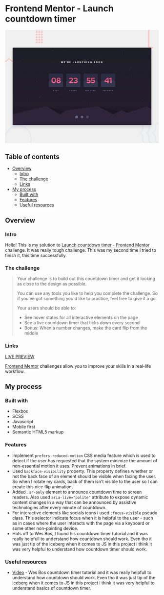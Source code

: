 # Frontend Mentor - Launch countdown timer

![Design preview for the Launch countdown timer coding challenge](./design/desktop-preview.jpg)

## Table of contents

- [Overview](#overview)
  - [Intro](#intro)
  - [The challenge](#the-challenge)
  - [Links](#links)
- [My process](#my-process)
  - [Built with](#built-with)
  - [Features](#features)
  - [Useful resources](#useful-resources)

## Overview

### Intro
Hello! This is my solution to [Launch countdown timer - Frontend Mentor](https://www.frontendmentor.io/challenges/launch-countdown-timer-N0XkGfyz-) challenge. It was really tough challenge. This was my second time i tried to finish it, this time successfully.

### The challenge

>Your challenge is to build out this countdown timer and get it looking as close to the design as possible.
>
>You can use any tools you like to help you complete the challenge. So if you've got something you'd like to practice, feel free to give it a go.
>
>Your users should be able to:
>
>- See hover states for all interactive elements on the page
>- See a live countdown timer that ticks down every second
>- Bonus: When a number changes, make the card flip from the middle

### Links

[LIVE PREVIEW](https://launch-countdown-tediko.netlify.app/)

[Frontend Mentor](https://www.frontendmentor.io) challenges allow you to improve your skills in a real-life workflow.

## My process

### Built with

 - Flexbox
 - SCSS
 - Javascript
 - Mobile first
 - Semantic HTML5 markup

### Features

- Implement `prefers-reduced-motion` CSS media feature which is used to detect if the user has requested that the system minimize the amount of non-essential motion it uses. Prevent animations in brief.
- Used `backface-visibility` property. This property defines whether or not the back face of an element should be visible when facing the user. So when I rotate my cards, back of them isn't visible to the user so I can create this nice flip animation.
- Added `.sr-only` element to announce countdown time to screen readers. Also used `aria-live="polite"` attribute to expose dynamic content changes in a way that can be announced by assistive technologies after every minute of countdown.
- For interactive elements like socials icons i used `:focus-visible` pseudo class. This selector indicate focus when it is helpful to the user - such as in cases where the user interacts with the page via a keyboard or some other non-pointing device.
- Hats off to Wes Bos, I found his countdown timer tutorial and it was really helpfull to understand how countdown should work. Even tho it was just tip of the iceberg when it comes to JS in this project i think it was very helpful to understand how countdown timer should work. 

### Useful resources
 
- [Video](https://youtu.be/LAaf7-WuJJQ) - Wes Bos countdown timer tutorial and it was really helpfull to understand how countdown should work. Even tho it was just tip of the iceberg when it comes to JS in this project i think it was very helpful to understand basics of countdown timer.